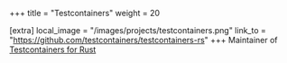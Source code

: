 +++
title = "Testcontainers"
weight = 20

[extra]
local_image = "/images/projects/testcontainers.png"
link_to = "https://github.com/testcontainers/testcontainers-rs"
+++
Maintainer of [Testcontainers for Rust](https://rust.testcontainers.org/)

